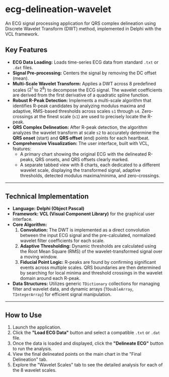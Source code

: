 # ecg-delineation-wavelet
An ECG signal processing application for QRS complex delineation using Discrete Wavelet Transform (DWT) method, implemented in Delphi with the VCL framework.

## Key Features

-   **ECG Data Loading:** Loads time-series ECG data from standard `.txt` or `.dat` files.
-   **Signal Pre-processing:** Centers the signal by removing the DC offset (mean).
-   **Multi-Scale Wavelet Transform:** Applies a DWT across 8 predefined scales ($2^1$ to $2^8$) to decompose the ECG signal. The wavelet coefficients are derived from the first derivative of a quadratic spline function.
-   **Robust R-Peak Detection:** Implements a multi-scale algorithm that identifies R-peak candidates by analyzing modulus maxima and adaptive, RMS-based thresholds across scales `s1` through `s4`. Zero-crossings at the finest scale (`s1`) are used to precisely locate the R-peak.
-   **QRS Complex Delineation:** After R-peak detection, the algorithm analyzes the wavelet transform at scale `s2` to accurately determine the **QRS onset** (start) and **QRS offset** (end) points for each heartbeat.
-   **Comprehensive Visualization:** The user interface, built with VCL, features:
    -   A primary chart showing the original ECG with the delineated R-peaks, QRS onsets, and QRS offsets clearly marked.
    -   A separate tabbed view with 8 charts, each dedicated to a different wavelet scale, displaying the transformed signal, adaptive thresholds, detected modulus maxima/minima, and zero-crossings.

---

## Technical Implementation

-   **Language:** **Delphi (Object Pascal)**
-   **Framework:** **VCL (Visual Component Library)** for the graphical user interface.
-   **Core Algorithm:**
    1.  **Convolution:** The DWT is implemented as a direct convolution between the input ECG signal and the pre-calculated, normalized wavelet filter coefficients for each scale.
    2.  **Adaptive Thresholding:** Dynamic thresholds are calculated using the Root Mean Square (RMS) of the wavelet-transformed signal over a moving window.
    3.  **Fiducial Point Logic:** R-peaks are found by confirming significant events across multiple scales. QRS boundaries are then determined by searching for local minima and threshold crossings in the wavelet domain around each R-peak.
-   **Data Structures:** Utilizes generic `TDictionary` collections for managing filter and wavelet data, and dynamic arrays (`TDoubleArray`, `TIntegerArray`) for efficient signal manipulation.

---

## How to Use

1.  Launch the application.
2.  Click the **"Load ECG Data"** button and select a compatible `.txt` or `.dat` file.
3.  Once the data is loaded and displayed, click the **"Delineate ECG"** button to run the analysis.
4.  View the final delineated points on the main chart in the "Final Delineation" tab.
5.  Explore the "Wavelet Scales" tab to see the detailed analysis for each of the 8 wavelet scales.
